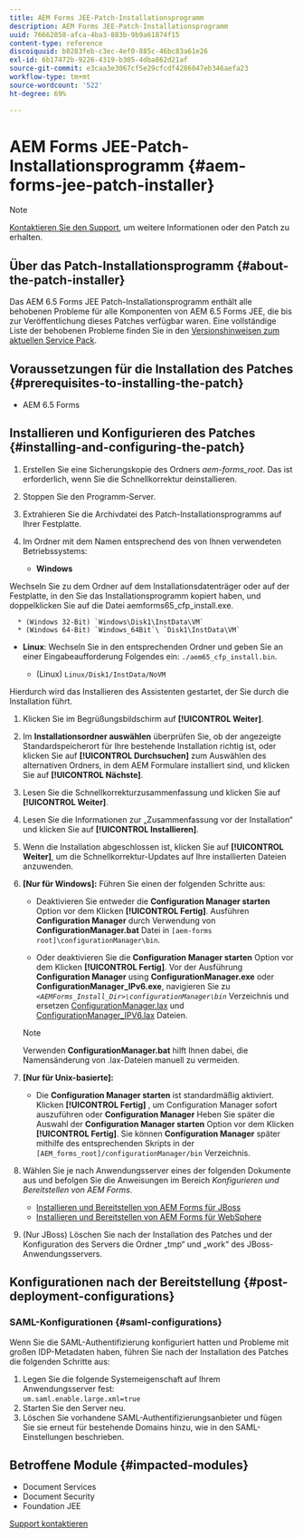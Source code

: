 ```yaml
---
title: AEM Forms JEE-Patch-Installationsprogramm
description: AEM Forms JEE-Patch-Installationsprogramm
uuid: 76662858-afca-4ba3-883b-9b9a61874f15
content-type: reference
discoiquuid: b0283feb-c3ec-4ef0-885c-46bc83a61e26
exl-id: 6b17472b-9226-4319-b305-4dba862d21af
source-git-commit: e3caa3e3067cf5e29cfcdf4286047eb346aefa23
workflow-type: tm+mt
source-wordcount: '522'
ht-degree: 69%

---
```


# AEM Forms JEE-Patch-Installationsprogramm {#aem-forms-jee-patch-installer}

>[!NOTE]
>
>[Kontaktieren Sie den Support](https://www.adobe.com/account/sign-in.supportportal.html), um weitere Informationen oder den Patch zu erhalten.

## Über das Patch-Installationsprogramm {#about-the-patch-installer}

Das AEM 6.5 Forms JEE Patch-Installationsprogramm enthält alle behobenen Probleme für alle Komponenten von AEM 6.5 Forms JEE, die bis zur Veröffentlichung dieses Patches verfügbar waren. Eine vollständige Liste der behobenen Probleme finden Sie in den [Versionshinweisen zum aktuellen Service Pack](release-notes.md).

## Voraussetzungen für die Installation des Patches {#prerequisites-to-installing-the-patch}

* AEM 6.5 Forms

## Installieren und Konfigurieren des Patches {#installing-and-configuring-the-patch}

1. Erstellen Sie eine Sicherungskopie des Ordners *aem-forms_root*. Das ist erforderlich, wenn Sie die Schnellkorrektur deinstallieren.
1. Stoppen Sie den Programm-Server.
1. Extrahieren Sie die Archivdatei des Patch-Installationsprogramms auf Ihrer Festplatte.
1. Im Ordner mit dem Namen entsprechend des von Ihnen verwendeten Betriebssystems:

   * **Windows**


Wechseln Sie zu dem Ordner auf dem Installationsdatenträger oder auf der Festplatte, in den Sie das Installationsprogramm kopiert haben, und doppelklicken Sie auf die Datei aemforms65_cfp_install.exe.

      * (Windows 32-Bit) `Windows\Disk1\InstData\VM`
      * (Windows 64-Bit) `Windows_64Bit`\ `Disk1\InstData\VM`
   * **Linux**:
Wechseln Sie in den entsprechenden Ordner und geben Sie an einer Eingabeaufforderung Folgendes ein: 
`./aem65_cfp_install.bin`.

      * (Linux) `Linux/Disk1/InstData/NoVM`

   Hierdurch wird das Installieren des Assistenten gestartet, der Sie durch die Installation führt.

1. Klicken Sie im Begrüßungsbildschirm auf **[!UICONTROL Weiter]**.
1. Im **Installationsordner auswählen** überprüfen Sie, ob der angezeigte Standardspeicherort für Ihre bestehende Installation richtig ist, oder klicken Sie auf **[!UICONTROL Durchsuchen]** zum Auswählen des alternativen Ordners, in dem AEM Formulare installiert sind, und klicken Sie auf **[!UICONTROL Nächste]**.
1. Lesen Sie die Schnellkorrekturzusammenfassung und klicken Sie auf **[!UICONTROL Weiter]**.
1. Lesen Sie die Informationen zur „Zusammenfassung vor der Installation“ und klicken Sie auf **[!UICONTROL Installieren]**.
1. Wenn die Installation abgeschlossen ist, klicken Sie auf **[!UICONTROL Weiter]**, um die Schnellkorrektur-Updates auf Ihre installierten Dateien anzuwenden.

1. **[Nur für Windows]:** Führen Sie einen der folgenden Schritte aus:
   * Deaktivieren Sie entweder die **Configuration Manager starten** Option vor dem Klicken **[!UICONTROL Fertig]**. Ausführen **Configuration Manager** durch Verwendung von **ConfigurationManager.bat** Datei in `[aem-forms root]\configurationManager\bin`.

   * Oder deaktivieren Sie die **Configuration Manager starten** Option vor dem Klicken **[!UICONTROL Fertig]**. Vor der Ausführung **Configuration Manager** using **ConfigurationManager.exe** oder **ConfigurationManager_IPv6.exe**, navigieren Sie zu *`<AEMForms_Install_Dir>\configurationManager\bin`* Verzeichnis und ersetzen [ConfigurationManager.lax](/help/assets/ConfigurationManager.lax) und [ConfigurationManager_IPV6.lax](/help/assets/ConfigurationManager_IPv6.lax) Dateien.
   >[!NOTE]
   >Verwenden **ConfigurationManager.bat** hilft Ihnen dabei, die Namensänderung von .lax-Dateien manuell zu vermeiden.

1. **[Nur für Unix-basierte]:**

   * Die **Configuration Manager starten** ist standardmäßig aktiviert. Klicken **[!UICONTROL Fertig]** , um Configuration Manager sofort auszuführen oder **Configuration Manager** Heben Sie später die Auswahl der **Configuration Manager starten** Option vor dem Klicken **[!UICONTROL Fertig]**. Sie können **Configuration Manager** später mithilfe des entsprechenden Skripts in der `[AEM_forms_root]/configurationManager/bin` Verzeichnis.

1. Wählen Sie je nach Anwendungsserver eines der folgenden Dokumente aus und befolgen Sie die Anweisungen im Bereich *Konfigurieren und Bereitstellen von AEM Forms*.

   * [Installieren und Bereitstellen von AEM Forms für JBoss](https://www.adobe.com/go/learn_aemforms_installJBoss_65_de) 
   * [Installieren und Bereitstellen von AEM Forms für WebSphere](https://www.adobe.com/go/learn_aemforms_installWebSphere_65_de)

1. (Nur JBoss) Löschen Sie nach der Installation des Patches und der Konfiguration des Servers die Ordner „tmp“ und „work“ des JBoss-Anwendungsservers.

## Konfigurationen nach der Bereitstellung {#post-deployment-configurations}

### SAML-Konfigurationen {#saml-configurations}

Wenn Sie die SAML-Authentifizierung konfiguriert hatten und Probleme mit großen IDP-Metadaten haben, führen Sie nach der Installation des Patches die folgenden Schritte aus:

1. Legen Sie die folgende Systemeigenschaft auf Ihrem Anwendungsserver fest:\
   `um.saml.enable.large.xml=true`
1. Starten Sie den Server neu.
1. Löschen Sie vorhandene SAML-Authentifizierungsanbieter und fügen Sie sie erneut für bestehende Domains hinzu, wie in den SAML-Einstellungen beschrieben.

## Betroffene Module {#impacted-modules}

* Document Services
* Document Security
* Foundation JEE

[Support kontaktieren](https://www.adobe.com/account/sign-in.supportportal.html)
